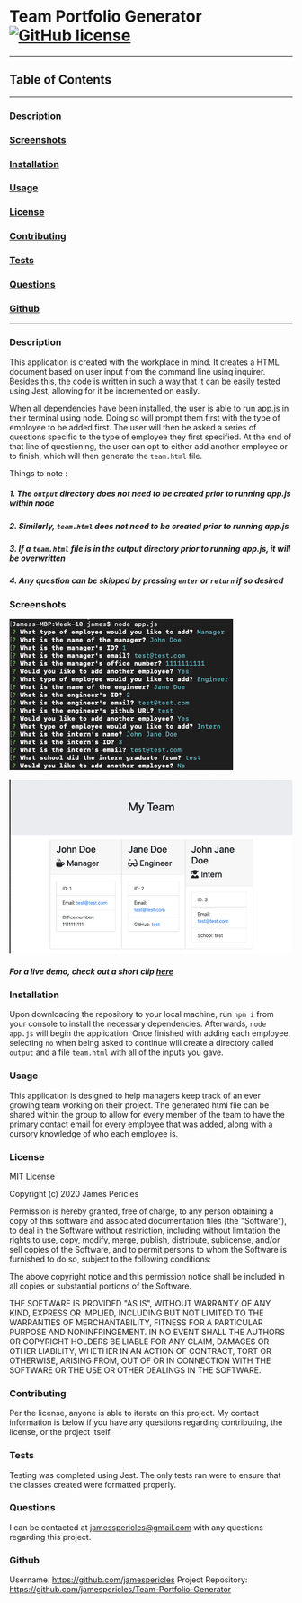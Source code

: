 # Team Portfolio Generator [![GitHub license](https://img.shields.io/github/license/Naereen/StrapDown.js.svg)](https://github.com/Naereen/StrapDown.js/blob/master/LICENSE)

---

## Table of Contents

---

### [Description](#Description)

### [Screenshots](#Screenshots)

### [Installation](#Installation)

### [Usage](#Usage)

### [License](#License)

### [Contributing](#Contributing)

### [Tests](#Tests)

### [Questions](#Questions)

### [Github](#Github)

---

### <a name="Description"></a>Description

This application is created with the workplace in mind. It creates a HTML document based on user input from the command line using inquirer. Besides this, the code is written in such a way that it can be easily tested using Jest, allowing for it be incremented on easily.

When all dependencies have been installed, the user is able to run app.js in their terminal using node. Doing so will prompt them first with the type of employee to be added first. The user will then be asked a series of questions specific to the type of employee they first specified. At the end of that line of questioning, the user can opt to either add another employee or to finish, which will then generate the `team.html` file.

Things to note :

##### 1. The `output` directory does not need to be created prior to running app.js within node

##### 2. Similarly, `team.html` does not need to be created prior to running app.js

##### 3. If a `team.html` file is in the output directory prior to running app.js, it will be overwritten

##### 4. Any question can be skipped by pressing `enter` or `return` if so desired

### <a name="Screenshots"></a>Screenshots

![Questions_Asked](https://github.com/jamespericles/Team-Portfolio-Generator/blob/master/Screenshots/QuestionsAsked.png)

![Family_Business](https://github.com/jamespericles/Team-Portfolio-Generator/blob/master/Screenshots/FamilyBusiness.png)

##### For a live demo, check out a short clip <a href="https://youtu.be/dgkbagI9SHY">here</a>

### <a name="Installation"></a>Installation

Upon downloading the repository to your local machine, run `npm i` from your console to install the necessary dependencies. Afterwards, `node app.js` will begin the application. Once finished with adding each employee, selecting `no` when being asked to continue will create a directory called `output` and a file `team.html` with all of the inputs you gave.

### <a name="Usage"></a>Usage

This application is designed to help managers keep track of an ever growing team working on their project. The generated html file can be shared within the group to allow for every member of the team to have the primary contact email for every employee that was added, along with a cursory knowledge of who each employee is.

### <a name="License"></a>License

MIT License

Copyright (c) 2020 James Pericles

Permission is hereby granted, free of charge, to any person obtaining a copy
of this software and associated documentation files (the "Software"), to deal
in the Software without restriction, including without limitation the rights
to use, copy, modify, merge, publish, distribute, sublicense, and/or sell
copies of the Software, and to permit persons to whom the Software is
furnished to do so, subject to the following conditions:

The above copyright notice and this permission notice shall be included in all
copies or substantial portions of the Software.

THE SOFTWARE IS PROVIDED "AS IS", WITHOUT WARRANTY OF ANY KIND, EXPRESS OR
IMPLIED, INCLUDING BUT NOT LIMITED TO THE WARRANTIES OF MERCHANTABILITY,
FITNESS FOR A PARTICULAR PURPOSE AND NONINFRINGEMENT. IN NO EVENT SHALL THE
AUTHORS OR COPYRIGHT HOLDERS BE LIABLE FOR ANY CLAIM, DAMAGES OR OTHER
LIABILITY, WHETHER IN AN ACTION OF CONTRACT, TORT OR OTHERWISE, ARISING FROM,
OUT OF OR IN CONNECTION WITH THE SOFTWARE OR THE USE OR OTHER DEALINGS IN THE
SOFTWARE.

### <a name="Contributing"></a>Contributing

Per the license, anyone is able to iterate on this project. My contact information is below if you have any questions regarding contributing, the license, or the project itself.

### <a name="Tests"></a>Tests

Testing was completed using Jest. The only tests ran were to ensure that the classes created were formatted properly.

### <a name="Questions"></a>Questions

I can be contacted at jamesspericles@gmail.com with any questions regarding this project.

### <a name="Github"></a>Github

Username: https://github.com/jamespericles
Project Repository: https://github.com/jamespericles/Team-Portfolio-Generator
